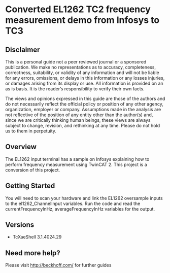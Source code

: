 # Converted EL1262 TC2 frequency measurement demo from Infosys to TC3

## Disclaimer
This is a personal guide not a peer reviewed journal or a sponsored publication. We make
no representations as to accuracy, completeness, correctness, suitability, or validity of any
information and will not be liable for any errors, omissions, or delays in this information or any
losses injuries, or damages arising from its display or use. All information is provided on an as
is basis. It is the reader’s responsibility to verify their own facts.

The views and opinions expressed in this guide are those of the authors and do not
necessarily reflect the official policy or position of any other agency, organization, employer or
company. Assumptions made in the analysis are not reflective of the position of any entity
other than the author(s) and, since we are critically thinking human beings, these views are
always subject to change, revision, and rethinking at any time. Please do not hold us to them
in perpetuity.

## Overview 
The EL1262 input terminal has a sample on Infosys explaining how to perform frequency measurement using TwinCAT 2.  This project is a conversion of this project.

## Getting Started
You will need to scan your hardware and link the EL1262 oversample inputs to the el1262_ChannelInput variables.  Run the code and read the currentFrequencyInHz, averageFrequencyInHz variables for the output. 

## Versions
* TcXaeShell 3.1.4024.29

## Need more help?
Please visit http://beckhoff.com/ for further guides
